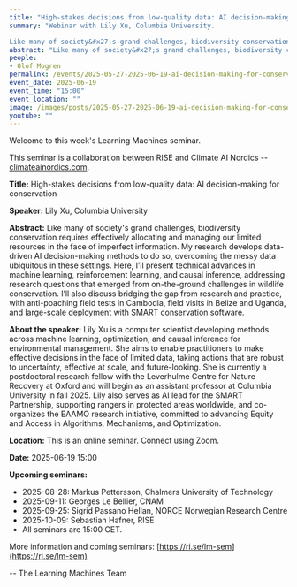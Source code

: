 ```yaml
---
title: "High-stakes decisions from low-quality data: AI decision-making for conservation"
summary: "Webinar with Lily Xu, Columbia University. 

Like many of society&#x27;s grand challenges, biodiversity conservation requires effectively allocating and managing our limited resources in the face of imperfect information. My research develops data-driven AI decision-making methods to do so, overcoming the messy data ubiquitous in these settings. Here, I’ll present technical advances in machine learning, reinforcement learning, and causal inference, addressing research questions that emerged from on-the-ground challenges in wildlife conservation. I’ll also discuss bridging the gap from research and practice, with anti-poaching field tests in Cambodia, field visits in Belize and Uganda, and large-scale deployment with SMART conservation software."
abstract: "Like many of society&#x27;s grand challenges, biodiversity conservation requires effectively allocating and managing our limited resources in the face of imperfect information. My research develops data-driven AI decision-making methods to do so, overcoming the messy data ubiquitous in these settings. Here, I’ll present technical advances in machine learning, reinforcement learning, and causal inference, addressing research questions that emerged from on-the-ground challenges in wildlife conservation. I’ll also discuss bridging the gap from research and practice, with anti-poaching field tests in Cambodia, field visits in Belize and Uganda, and large-scale deployment with SMART conservation software."
people:
- Olof Mogren
permalink: /events/2025-05-27-2025-06-19-ai-decision-making-for-conservation
event_date: 2025-06-19
event_time: "15:00"
event_location: ""
image: /images/posts/2025-05-27-2025-06-19-ai-decision-making-for-conservation.jpg
youtube: ""
--- 
```

Welcome to this week's Learning Machines seminar.

This seminar is a collaboration between RISE and Climate AI Nordics -- [climateainordics.com](https://climateainordics.com/).

**Title:** High-stakes decisions from low-quality data: AI decision-making for conservation

**Speaker:** Lily Xu, Columbia University

**Abstract:** Like many of society&#x27;s grand challenges, biodiversity conservation requires effectively allocating and managing our limited resources in the face of imperfect information. My research develops data-driven AI decision-making methods to do so, overcoming the messy data ubiquitous in these settings. Here, I’ll present technical advances in machine learning, reinforcement learning, and causal inference, addressing research questions that emerged from on-the-ground challenges in wildlife conservation. I’ll also discuss bridging the gap from research and practice, with anti-poaching field tests in Cambodia, field visits in Belize and Uganda, and large-scale deployment with SMART conservation software.

**About the speaker:** Lily Xu is a computer scientist developing methods across machine learning, optimization, and causal inference for environmental management. She aims to enable practitioners to make effective decisions in the face of limited data, taking actions that are robust to uncertainty, effective at scale, and future-looking. She is currently a postdoctoral research fellow with the Leverhulme Centre for Nature Recovery at Oxford and will begin as an assistant professor at Columbia University in fall 2025. Lily also serves as AI lead for the SMART Partnership, supporting rangers in protected areas worldwide, and co-organizes the EAAMO research initiative, committed to advancing Equity and Access in Algorithms, Mechanisms, and Optimization.

**Location:** This is an online seminar. Connect using Zoom.

**Date:** 2025-06-19 15:00



**Upcoming seminars:**

* 2025-08-28: Markus Pettersson, Chalmers University of Technology
* 2025-09-11: Georges Le Bellier, CNAM
* 2025-09-25: Sigrid Passano Hellan, NORCE Norwegian Research Centre
* 2025-10-09: Sebastian Hafner, RISE
* All seminars are 15:00 CET.

More information and coming seminars: [https://ri.se/lm-sem](https://ri.se/lm-sem)

-- The Learning Machines Team

